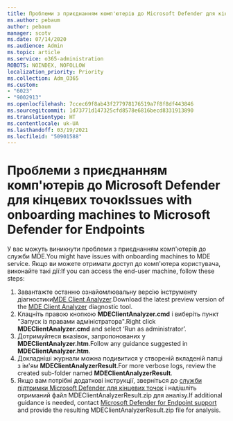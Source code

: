 ```yaml
---
title: Проблеми з приєднанням комп'ютерів до Microsoft Defender для кінцевих точок
ms.author: pebaum
author: pebaum
manager: scotv
ms.date: 07/14/2020
ms.audience: Admin
ms.topic: article
ms.service: o365-administration
ROBOTS: NOINDEX, NOFOLLOW
localization_priority: Priority
ms.collection: Adm_O365
ms.custom:
- "6023"
- "9002913"
ms.openlocfilehash: 7ccec69f8ab43f277978176519a7f8f8df443846
ms.sourcegitcommit: 1d73771d147325cfd8578e6816becd8331913890
ms.translationtype: HT
ms.contentlocale: uk-UA
ms.lasthandoff: 03/19/2021
ms.locfileid: "50901588"
---
```

# <a name="issues-with-onboarding-machines-to-microsoft-defender-for-endpoints"></a><span data-ttu-id="04a51-102">Проблеми з приєднанням комп'ютерів до Microsoft Defender для кінцевих точок</span><span class="sxs-lookup"><span data-stu-id="04a51-102">Issues with onboarding machines to Microsoft Defender for Endpoints</span></span>

<span data-ttu-id="04a51-103">У вас можуть виникнути проблеми з приєднанням комп'ютерів до служби MDE.</span><span class="sxs-lookup"><span data-stu-id="04a51-103">You might have issues with onboarding machines to MDE service.</span></span> <span data-ttu-id="04a51-104">Якщо ви можете отримати доступ до комп'ютера користувача, виконайте такі дії:</span><span class="sxs-lookup"><span data-stu-id="04a51-104">If you can access the end-user machine, follow these steps:</span></span>

1. <span data-ttu-id="04a51-105">Завантажте останню ознайомлювальну версію інструменту діагностики[MDE Client Analyzer](https://aka.ms/betamdeanalyzer).</span><span class="sxs-lookup"><span data-stu-id="04a51-105">Download the latest preview version of the [MDE Client Analyzer](https://aka.ms/betamdeanalyzer) diagnostic tool.</span></span>
2. <span data-ttu-id="04a51-106">Клацніть правою кнопкою **MDEClientAnalyzer.cmd** і виберіть пункт "Запуск із правами адміністратора".</span><span class="sxs-lookup"><span data-stu-id="04a51-106">Right click **MDEClientAnalyzer.cmd** and select ‘Run as administrator’.</span></span>
3. <span data-ttu-id="04a51-107">Дотримуйтеся вказівок, запропонованих у **MDEClientAnalyzer.htm**.</span><span class="sxs-lookup"><span data-stu-id="04a51-107">Follow any guidance suggested in **MDEClientAnalyzer.htm**.</span></span>
4. <span data-ttu-id="04a51-108">Докладніші журнали можна подивитися у створеній вкладеній папці з ім'ям **MDEClientAnalyzerResult**.</span><span class="sxs-lookup"><span data-stu-id="04a51-108">For more verbose logs, review the created sub-folder named **MDEClientAnalyzerResult**.</span></span>
5. <span data-ttu-id="04a51-109">Якщо вам потрібні додаткові інструкції, зверніться до [служби підтримки Microsoft Defender для кінцевих точок](https://docs.microsoft.com/windows/security/threat-protection/microsoft-defender-atp/contact-support) і надішліть отриманий файл MDEClientAnalyzerResult.zip для аналізу.</span><span class="sxs-lookup"><span data-stu-id="04a51-109">If additional guidance is needed, contact [Microsoft Defender for Endpoint support](https://docs.microsoft.com/windows/security/threat-protection/microsoft-defender-atp/contact-support) and provide the resulting MDEClientAnalyzerResult.zip file for analysis.</span></span>
